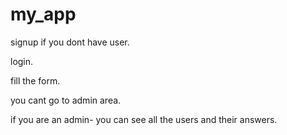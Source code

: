 # my_app
signup if you dont have user.

login.

fill the form.

you cant go to admin area.

if you are an admin- you can see all the users and their answers.
